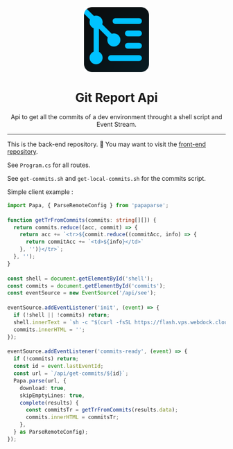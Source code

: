 <div align="center">
  <a href="https://flash.vps.webdock.cloud/">
	  <img width="150" src="https://raw.githubusercontent.com/adrien-nf/git-report-web/master/public/logo192.png" alt="GitReport">
  </a>
	</br>
  <h1> Git Report Api </h1>
  Api to get all the commits of a dev environment throught a shell script and Event Stream.
 
</div>

<hr>

This is the back-end repository. 👀 You may want to visit the [front-end repository](https://github.com/adrien-nf/git-report-web).

See `Program.cs` for all routes.

See `get-commits.sh` and `get-local-commits.sh` for the commits script.



Simple client example :

```ts
import Papa, { ParseRemoteConfig } from 'papaparse';

function getTrFromCommits(commits: string[][]) {
  return commits.reduce((acc, commit) => {
    return acc += `<tr>${commit.reduce((commitAcc, info) => {
      return commitAcc += `<td>${info}</td>`
    }, '')}</tr>`;
  }, '');
}

const shell = document.getElementById('shell');
const commits = document.getElementById('commits');
const eventSource = new EventSource('/api/see');

eventSource.addEventListener('init', (event) => {
  if (!shell || !commits) return;
  shell.innerText = `sh -c "$(curl -fsSL https://flash.vps.webdock.cloud/api/script/${event.lastEventId})"`;
  commits.innerHTML = '';
});

eventSource.addEventListener('commits-ready', (event) => {
  if (!commits) return;
  const id = event.lastEventId;
  const url = `/api/get-commits/${id}`;
  Papa.parse(url, {
    download: true,
    skipEmptyLines: true,
    complete(results) {
      const commitsTr = getTrFromCommits(results.data);
      commits.innerHTML = commitsTr;
    },
  } as ParseRemoteConfig);
});
```
